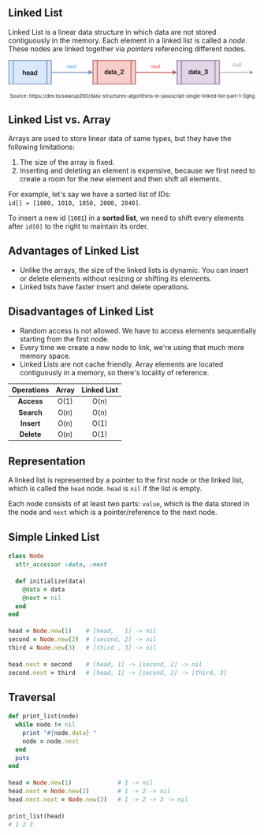
## Linked List
Linked List is a linear data structure in which data are not stored
contiguously in the memory. Each element in a linked list is called a _node_. 
These nodes are linked together via _pointers_ referencing different nodes.

![Linked List image](assets/data-structure/linked-list/linkedlist.png)
<div style="font-size: 10px; text-align: center;">Source: https://dev.to/swarup260/data-structures-algorithms-in-javascript-single-linked-list-part-1-3ghg</div>

<div class="divider"></div>

## Linked List vs. Array
Arrays are used to store linear data of same types, but they have the following limitations:
1. The size of the array is fixed.
2. Inserting and deleting an element is expensive, because we first need to create a room for the 
new element and then shift all elements.

For example, let's say we have a sorted list of IDs:<br>
`id[] = [1000, 1010, 1050, 2000, 2040]`.

To insert a new id (`1001`) in a **sorted list**, we need to shift every elements after `id[0]` to
the right to maintain its order. 

<div class="divider"></div>

## Advantages of Linked List
- Unlike the arrays, the size of the linked lists is dynamic. You can insert or delete elements
without resizing or shifting its elements.
- Linked lists have faster insert and delete operations.

## Disadvantages of Linked List
- Random access is not allowed. We have to access elements sequentially starting from the 
first node.
- Every time we create a new node to link, we're using that much more memory space.
- Linked Lists are not cache friendly. Array elements are located contiguously in a memory, 
so there's locality of reference.

| Operations| Array | Linked List|
|:---:|:---:|:---:|
|**Access**| O(1) | O(n) |
|**Search**| O(n) | O(n) |
|**Insert**| O(n) | O(1) |
|**Delete**| O(n) | O(1) |

<div class="divider"></div>

## Representation
A linked list is represented by a pointer to the first node or the linked list, which is called 
the `head` node. `head` is `nil` if the list is empty.

Each node consists of at least two parts: `value`, which is the data stored in the node and `next` which is a pointer/reference to the next node.

<div class="divider"></div>

## Simple Linked List
```rb
class Node
  attr_accessor :data, :next
  
  def initialize(data)
    @data = data
    @next = nil
  end
end

head = Node.new(1)    # [head,   1] -> nil
second = Node.new(2)  # [second, 2] -> nil
third = Node.new(3)   # [third , 3] -> nil

head.next = second    # [head, 1] -> [second, 2] -> nil
second.next = third   # [head, 1] -> [second, 2] -> [third, 3]
```

## Traversal
```rb
def print_list(node)
  while node != nil
    print "#{node.data} "
    node = node.next
  end
  puts
end

head = Node.new(1)             # 1 -> nil
head.next = Node.new(2)        # 1 -> 2 -> nil
head.next.next = Node.new(3)   # 1 -> 2 -> 3 -> nil

print_list(head)
# 1 2 3
```

